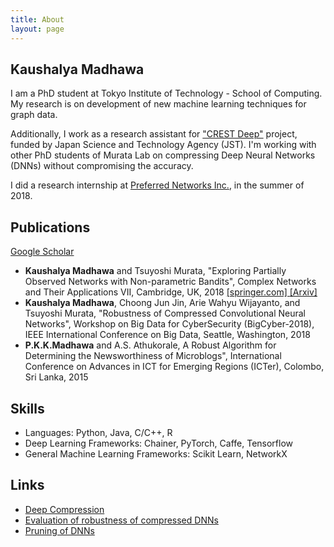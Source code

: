 ```yaml
---
title: About
layout: page
---
```

## Kaushalya Madhawa
<!-- ![Profile Image]({{ site.url }}/{{ site.picture }}) -->

<p>I am a PhD student at Tokyo Institute of Technology - School of Computing. My research is on development of new machine learning techniques for graph data.</p>

<p>Additionally, I work as a research assistant for <a href="https://www.jst.go.jp/kisoken/crest/en/project/1111094/1111094_07.html">"CREST Deep"</a> project, funded by Japan Science and Technology Agency (JST). I'm working with other PhD students of Murata Lab on compressing Deep Neural Networks (DNNs) without compromising the accuracy.</p>

<p> I did a research internship at <a href="https://www.preferred-networks.jp/en/">Preferred Networks Inc.</a>, in the summer of 2018.</p>


<!-- <div class="header">
	<img src="../assets/images/gscholar.png" alt="google scholar" class="img-logo" height="30" width="30">
	<h2>Publications</h2>
</div> -->

<h2>Publications</h2>
<p><a href="https://scholar.google.com/citations?user=5ZSfU5wAAAAJ&hl=en">Google Scholar</a></p>
<ul class="paper-list">
	<li><b>Kaushalya Madhawa</b> and Tsuyoshi Murata, "Exploring Partially Observed Networks with Non-parametric Bandits", Complex Networks and Their Applications VII, Cambridge, UK, 2018
	<a href="https://link.springer.com/chapter/10.1007/978-3-030-05414-4_13#citeas"> [springer.com] </a> <a href="https://arxiv.org/abs/1804.07059"> [Arxiv]</a> </li>
	<li><b>Kaushalya Madhawa</b>, Choong Jun Jin, Arie Wahyu Wijayanto, and Tsuyoshi Murata, "Robustness of Compressed Convolutional Neural Networks", Workshop on Big Data for CyberSecurity (BigCyber-2018), IEEE International Conference on Big Data, Seattle, Washington, 2018</li>
	<li><b>P.K.K.Madhawa</b> and A.S. Athukorale, A Robust Algorithm for Determining the Newsworthiness of Microblogs", International Conference on Advances in ICT for Emerging Regions (ICTer), Colombo, Sri Lanka, 2015</li>
</ul>

<h2>Skills</h2>
<ul class="skill-list">
	<li>Languages: Python, Java, C/C++, R </li>
	<li>Deep Learning Frameworks: Chainer, PyTorch, Caffe, Tensorflow</li>
	<li>General Machine Learning Frameworks: Scikit Learn, NetworkX</li>
</ul>

<h2>Links</h2>
<ul>
	<li><a href="https://net-titech.github.io/articles/2017-02/deep-compression">Deep Compression</a></li>
	<li><a href="https://github.com/Kaushalya/cleverhans">Evaluation of robustness of compressed DNNs</a></li>
	<li><a href="https://github.com/Kaushalya/caffe">Pruning of DNNs</a></li>
</ul>
